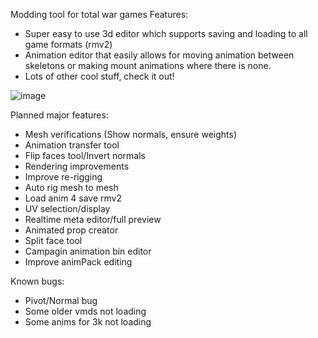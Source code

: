 Modding tool for total war games
Features:
- Super easy to use 3d editor which supports saving and loading to all game formats (rmv2)
- Animation editor that easily allows for moving animation between skeletons or making mount animations where there is none. 
- Lots of other cool stuff, check it out! 

![image](https://user-images.githubusercontent.com/54080240/143955132-badd843e-b823-4a4d-8326-e64be4e2c877.png)


Planned major features:
- Mesh verifications (Show normals, ensure weights)
- Animation transfer tool
- Flip faces tool/Invert normals
- Rendering improvements
- Improve re-rigging
- Auto rig mesh to mesh
- Load anim 4 save rmv2
- UV selection/display
- Realtime meta editor/full preview
- Animated prop creator
- Split face tool
- Campagin animation bin editor
- Improve animPack editing

Known bugs:
- Pivot/Normal bug
- Some older vmds not loading
- Some anims for 3k not loading
